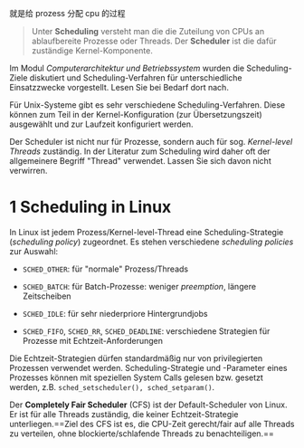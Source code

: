
就是给 prozess 分配 cpu 的过程 
> Unter **Scheduling** versteht man die die Zuteilung von CPUs an ablaufbereite Prozesse oder Threads. Der **Scheduler** ist die dafür zuständige Kernel-Komponente.

Im Modul _Computerarchitektur und Betriebssystem_ wurden die Scheduling-Ziele diskutiert und Scheduling-Verfahren für unterschiedliche Einsatzzwecke vorgestellt. Lesen Sie bei Bedarf dort nach.

Für Unix-Systeme gibt es sehr verschiedene Scheduling-Verfahren. Diese können zum Teil in der Kernel-Konfiguration (zur Übersetzungszeit) ausgewählt und zur Laufzeit konfiguriert werden.

Der Scheduler ist nicht nur für Prozesse, sondern auch für sog. _Kernel-level Threads_ zuständig. In der Literatur zum Scheduling wird daher oft der allgemeinere Begriff "Thread" verwendet. Lassen Sie sich davon nicht verwirren.


# 1 Scheduling in Linux

In Linux ist jedem Prozess/Kernel-level-Thread eine Scheduling-Strategie (_scheduling policy_) zugeordnet. Es stehen verschiedene _scheduling policies_ zur Auswahl:

- `SCHED_OTHER`: für "normale" Prozess/Threads
    
- `SCHED_BATCH`: für Batch-Prozesse: weniger _preemption_, längere Zeitscheiben
    
- `SCHED_IDLE`: für sehr niederpriore Hintergrundjobs
    
- `SCHED_FIFO`, `SCHED_RR`, `SCHED_DEADLINE`: verschiedene Strategien für Prozesse mit Echtzeit-Anforderungen
    

Die Echtzeit-Strategien dürfen standardmäßig nur von privilegierten Prozessen verwendet werden. Scheduling-Strategie und -Parameter eines Prozesses können mit speziellen System Calls gelesen bzw. gesetzt werden, z.B. `sched_setscheduler(), sched_setparam()`.

Der **Completely Fair Scheduler** (CFS) ist der Default-Scheduler von Linux. Er ist für alle Threads zuständig, die keiner Echtzeit-Strategie unterliegen.==Ziel des CFS ist es, die CPU-Zeit gerecht/fair auf alle Threads zu verteilen, ohne blockierte/schlafende Threads zu benachteiligen.==

